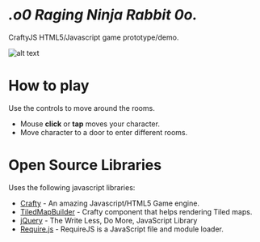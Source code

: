 _.o0 Raging Ninja Rabbit 0o._
===============================

CraftyJS HTML5/Javascript game prototype/demo.

![alt text](http://i.imgur.com/ZBn9Z2u.png "Demo screenshot")

# How to play
Use the controls to move around the rooms.

  * Mouse **click** or **tap** moves your character.
  * Move character to a door to enter different rooms.

# Open Source Libraries
Uses the following javascript libraries:

  * [Crafty](http://craftyjs.com/) - An amazing Javascript/HTML5 Game engine.  
  * [TiledMapBuilder](https://github.com/Kibo/TiledMapBuilder) - Crafty component that helps rendering Tiled maps.
  * [jQuery](http://jquery.com/) - The Write Less, Do More, JavaScript Library
  * [Require.js](http://requirejs.org/) - RequireJS is a JavaScript file and module loader. 
